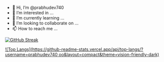 - 👋 Hi, I’m @prabhudev740
- 👀 I’m interested in ...
- 🌱 I’m currently learning ...
- 💞️ I’m looking to collaborate on ...
- 📫 How to reach me ...

<!---
prabhudev740/prabhudev740 is a ✨ special ✨ repository because its `README.md` (this file) appears on your GitHub profile.
You can click the Preview link to take a look at your changes.
--->
[![GitHub Streak](http://github-readme-streak-stats.herokuapp.com?user=prabhudev740&themes=buefy-dark)](https://git.io/streak-stats)

[![Top Langs](https://github-readme-stats.vercel.app/api/top-langs/?username=prabhudev740 oo&layout=compact&theme=vision-friendly-dark)](https://github.com/anuraghazra/github-readme-stats)

